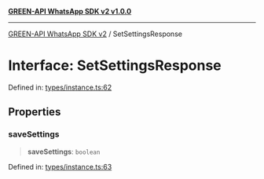 [**GREEN-API WhatsApp SDK v2 v1.0.0**](../README.md)

***

[GREEN-API WhatsApp SDK v2](../globals.md) / SetSettingsResponse

# Interface: SetSettingsResponse

Defined in: [types/instance.ts:62](https://github.com/green-api/whatsapp-api-client-js-v2/blob/6c31521abaa4e85365f3538298181cae99417bce/src/types/instance.ts#L62)

## Properties

### saveSettings

> **saveSettings**: `boolean`

Defined in: [types/instance.ts:63](https://github.com/green-api/whatsapp-api-client-js-v2/blob/6c31521abaa4e85365f3538298181cae99417bce/src/types/instance.ts#L63)
